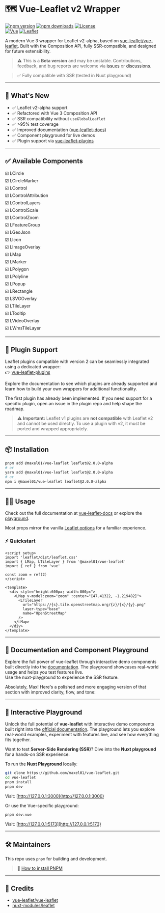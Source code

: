 # 🗺️ Vue-Leaflet v2 Wrapper

[![npm version][npm-version-src]][npm-version-href]
[![npm downloads][npm-downloads-src]][npm-downloads-href]
[![License][license-src]][license-href] \
[![Vue][vue-src]][vue-href]
[![Leaflet][leaflet-src]][leaflet-href]

A modern Vue 3 wrapper for Leaflet v2-alpha, based on [vue-leaflet/vue-leaflet](https://github.com/vue-leaflet/vue-leaflet). Built with the Composition API, fully SSR-compatible, and designed for future extensibility.

> ⚠️ This is a **Beta version** and may be unstable. Contributions, feedback, and bug reports are welcome via [issues](https://github.com/Maxel01/vue-leaflet/issues) or [discussions](https://github.com/Maxel01/vue-leaflet/discussions).

> ✅ Fully compatible with SSR (tested in Nuxt playground)

---

## 🚀 What's New

- ✅ Leaflet v2-alpha support
- ✅ Refactored with Vue 3 Composition API
- ✅ SSR compatibility without `useGlobalLeaflet`
- ✅ >95% test coverage
- ✅ Improved documentation ([vue-leaflet-docs](https://maxel01.github.io/vue-leaflet/))
- ✅ Component playground for live demos
- ✅ Plugin support via [vue-leaflet-plugins](https://github.com/Maxel01/vue-leaflet-plugins)

---

## ✅ Available Components

☑️ LCircle              
☑️ LCircleMarker        
☑️ LControl             
☑️ LControlAttribution  
☑️ LControlLayers       
☑️ LControlScale        
☑️ LControlZoom         
☑️ LFeatureGroup        
☑️ LGeoJson             
☑️ LIcon                
☑️ LImageOverlay        
☑️ LMap                 
☑️ LMarker              
☑️ LPolygon             
☑️ LPolyline            
☑️ LPopup               
☑️ LRectangle           
☑️ LSVGOverlay          
☑️ LTileLayer           
☑️ LTooltip             
☑️ LVideoOverlay        
☑️ LWmsTileLayer

---

## 🔌 Plugin Support

Leaflet plugins compatible with version 2 can be seamlessly integrated using a dedicated wrapper: \
👉 [vue-leaflet-plugins](https://github.com/Maxel01/vue-leaflet-plugins)

Explore the documentation to see which plugins are already supported and learn how to build your own wrappers for additional functionality.

The first plugin has already been implemented. If you need support for a specific plugin, open an issue in the plugin repo and help shape the roadmap.

> ⚠️ **Important:** Leaflet v1 plugins are **not compatible** with Leaflet v2 and cannot be used directly. To use a plugin with v2, it must be ported and wrapped appropriately.

---

## 📦 Installation

```bash
pnpm add @maxel01/vue-leaflet leaflet@2.0.0-alpha
# or
yarn add @maxel01/vue-leaflet leaflet@2.0.0-alpha
# or
npm i @maxel01/vue-leaflet leaflet@2.0.0-alpha
```

---

## 🧑‍💻 Usage

Check out the full documentation at [vue-leaflet-docs](https://maxel01.github.io/vue-leaflet/) or explore the [playground](https://github.com/Maxel01/vue-leaflet/tree/master/playground/app/pages).

Most props mirror the vanilla [Leaflet options](https://leafletjs.com/reference-2.0.0.html) for a familiar experience.

### ⚡ Quickstart

```vue
<script setup>
import 'leaflet/dist/leaflet.css'
import { LMap, LTileLayer } from '@maxel01/vue-leaflet'
import { ref } from 'vue'

const zoom = ref(2)
</script>

<template>
  <div style="height:600px; width:800px">
    <LMap v-model:zoom="zoom" :center="[47.41322, -1.219482]">
      <LTileLayer
        url="https://{s}.tile.openstreetmap.org/{z}/{x}/{y}.png"
        layer-type="base"
        name="OpenStreetMap"
      />
    </LMap>
  </div>
</template>
```

---

## 🧪 Documentation and Component Playground

Explore the full power of vue-leaflet through interactive demo components built directly into the [documentation](https://maxel01.github.io/vue-leaflet/). The playground showcases real-world usage and helps you test features live. \
Use the nuxt-playground to experience the SSR feature.

Absolutely, Max! Here's a polished and more engaging version of that section with improved clarity, flow, and tone:

---

## 🧪 Interactive Playground

Unlock the full potential of **vue-leaflet** with interactive demo components built right into the [official documentation](https://maxel01.github.io/vue-leaflet/). The playground lets you explore real-world examples, experiment with features live, and see how everything fits together.

Want to test **Server-Side Rendering (SSR)**? Dive into the **Nuxt playground** for a hands-on SSR experience.

To run the **Nuxt Playground** locally:

```bash
git clone https://github.com/maxel01/vue-leaflet.git
cd vue-leaflet
pnpm install
pnpm dev
```
Visit: [http://127.0.0.1:3000](http://127.0.0.1:3000)

Or use the Vue-specific playground:

```bash
pnpm dev:vue
```

Visit: [http://127.0.0.1:5173](http://127.0.0.1:5173)

---

## 🛠 Maintainers

This repo uses `pnpm` for building and development.

> 📘 [How to install PNPM](https://pnpm.io/installation)

---

## 🙌 Credits

- [vue-leaflet/vue-leaflet](https://github.com/vue-leaflet/vue-leaflet)
- [nuxt-modules/leaflet](https://github.com/nuxt-modules/leaflet)

<!-- Badges -->
[npm-version-src]: https://img.shields.io/npm/v/@maxel01/vue-leaflet/latest.svg?color=0F81C2
[npm-version-href]: https://www.npmjs.com/package/@maxel01/vue-leaflet

[npm-downloads-src]: https://img.shields.io/npm/dm/@maxel01/vue-leaflet.svg
[npm-downloads-href]: https://www.npmjs.com/package/@maxel01/vue-leaflet

[license-src]: https://img.shields.io/npm/l/@maxel01/vue-leaflet.svg
[license-href]: https://www.npmjs.com/package/@maxel01/vue-leaflet

[vue-src]: https://img.shields.io/npm/dependency-version/@maxel01/vue-leaflet/peer/vue?label=Vue&logo=vue.js&colorA=18181B
[vue-href]: https://vuejs.org

[leaflet-src]: https://img.shields.io/npm/dependency-version/@maxel01/vue-leaflet/peer/leaflet?label=Leaflet&logo=leaflet&colorA=18181B
[leaflet-href]: https://leafletjs.com/